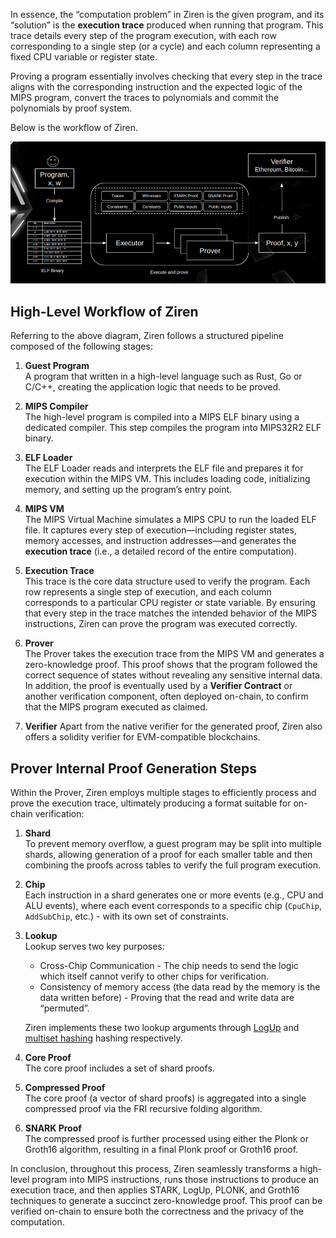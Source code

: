 
In essence, the “computation problem” in Ziren is the given program, and its “solution” is the **execution trace** produced when running that program. 
This trace details every step of the program execution, with each row corresponding to a single step (or a cycle) and each column representing a fixed CPU variable or register state. 

Proving a program essentially involves checking that every step in the trace aligns with the corresponding instruction and the expected logic of the MIPS program, convert the traces to polynomials and commit the polynomials by proof system.

Below is the workflow of Ziren.

![image](./zkmips_overview.png)

## High-Level Workflow of Ziren

Referring to the above diagram, Ziren follows a structured pipeline composed of the following stages:

1. **Guest Program**  
   A program that written in a high-level language such as Rust, Go or C/C++, creating the application logic that needs to be proved.

2. **MIPS Compiler**  
   The high-level program is compiled into a MIPS ELF binary using a dedicated compiler. This step compiles the program into MIPS32R2 ELF binary.

3. **ELF Loader**  
   The ELF Loader reads and interprets the ELF file and prepares it for execution within the MIPS VM. This includes loading code, initializing memory, and setting up the program’s entry point.

4. **MIPS VM**  
   The MIPS Virtual Machine simulates a MIPS CPU to run the loaded ELF file. It captures every step of execution—including register states, memory accesses, and instruction addresses—and generates the **execution trace** (i.e., a detailed record of the entire computation).

5. **Execution Trace**   
   This trace is the core data structure used to verify the program. Each row represents a single step of execution, and each column corresponds to a particular CPU register or state variable. By ensuring that every step in the trace matches the intended behavior of the MIPS instructions, Ziren can prove the program was executed correctly.

6. **Prover**  
   The Prover takes the execution trace from the MIPS VM and generates a zero-knowledge proof. This proof shows that the program followed the correct sequence of states without revealing any sensitive internal data.  In addition, the proof is eventually used by a **Verifier Contract** or another verification component, often deployed on-chain, to confirm that the MIPS program executed as claimed.

7. **Verifier**
   Apart from the native verifier for the generated proof, Ziren also offers a solidity verifier for EVM-compatible blockchains.

## Prover Internal Proof Generation Steps

Within the Prover, Ziren employs multiple stages to efficiently process and prove the execution trace, ultimately producing a format suitable for on-chain verification:

1. **Shard**  
   To prevent memory overflow, a guest program may be split into multiple shards, allowing generation of a proof for each smaller table and then combining the proofs across tables to verify the full program execution.

2. **Chip**  
   Each instruction in a shard generates one or more events (e.g., CPU and ALU events), where each event corresponds to a specific chip (`CpuChip`, `AddSubChip`, etc.) - with its own set of constraints.

3. **Lookup**  
   Lookup serves two key purposes:
   - Cross-Chip Communication - The chip needs to send the logic which itself cannot verify to other chips for verification.
   - Consistency of memory access (the data read by the memory is the data written before) - Proving that the read and write data are “permuted”.

   Ziren implements these two lookup arguments through [LogUp](../design/lookup-arguments.md) and [multiset hashing](../design/memory-checking.md) hashing respectively.

4. **Core Proof**  
   The core proof includes a set of shard proofs.

5. **Compressed Proof**  
   The core proof (a vector of shard proofs) is aggregated into a single compressed proof via the FRI recursive folding algorithm.

6. **SNARK Proof**  
   The compressed proof is further processed using either the Plonk or Groth16 algorithm, resulting in a final Plonk proof or Groth16 proof.

In conclusion, throughout this process, Ziren seamlessly transforms a high-level program into MIPS instructions, runs those instructions to produce an execution trace, and then applies STARK, LogUp, PLONK, and Groth16 techniques to generate a succinct zero-knowledge proof. This proof can be verified on-chain to ensure both the correctness and the privacy of the computation.
